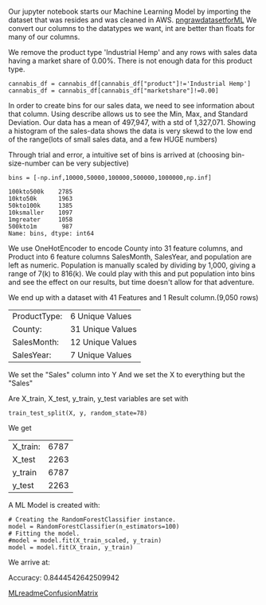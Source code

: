 Our jupyter notebook starts our Machine Learning Model by importing the dataset that was resides and was cleaned in AWS.
[pngrawdatasetforML](https://github.com/nedflowers/final_project/blob/main/imgs/rawdatasetforML.png)
We convert our columns to the datatypes we want, int are better than floats for many of our columns.

We remove the product type 'Industrial Hemp' and any rows with sales data having a market share of 0.00%.
There is not enough data for this product type.
```
cannabis_df = cannabis_df[cannabis_df["product"]!='Industrial Hemp']
cannabis_df = cannabis_df[cannabis_df["marketshare"]!=0.00]
```

In order to create bins for our sales data, we need to see information about that column.
Using describe allows us to see the Min, Max, and Standard Deviation.
Our data has a mean of 497,947, with a std of 1,327,071.
Showing a histogram of the sales-data shows the data is very skewd to the low end of the range(lots of small sales data, and a few HUGE numbers)

Through trial and error, a intuitive set of bins is arrived at (choosing bin-size-number can be very subjective)
```
bins = [-np.inf,10000,50000,100000,500000,1000000,np.inf]
```
```
100kto500k    2785
10kto50k      1963
50kto100k     1385
10ksmaller    1097
1mgreater     1058
500kto1m       987
Name: bins, dtype: int64
```

We use OneHotEncoder to encode County into 31 feature columns, and Product into 6 feature columns
SalesMonth, SalesYear, and population are left as numeric.
Population is manually scaled by dividing by 1,000, giving a range of 7(k) to 816(k).
We could play with this and put population into bins and see the effect on our results, but time doesn't allow for that adventure.

We end up with a dataset with 41 Features and 1 Result column.(9,050 rows)

<table>
  <tr><td>ProductType:</td><td>6 Unique Values</td></tr>
  <tr><td>County:</td><td>31 Unique Values</td></tr>
  <tr><td>SalesMonth:</td><td>12 Unique Values</td></tr>
  <tr><td>SalesYear:</td><td>7 Unique Values</td></tr>
</table>

We set the "Sales" column into Y
And we set the X to everything but the "Sales"

Are X_train, X_test, y_train, y_test variables 
are set with 
```
train_test_split(X, y, random_state=78)
```

We get 
<table>
  <tr><td>X_train: </td><td>6787</td></tr>
  <tr><td>X_test</td><td>2263</td></tr>
  <tr><td>y_train</td><td>6787</td></tr>
  <tr><td>y_test</td><td>2263</td></tr>
</table>

A ML Model is created with:
```
# Creating the RandomForestClassifier instance.
model = RandomForestClassifier(n_estimators=100)
# Fitting the model.
#model = model.fit(X_train_scaled, y_train)
model = model.fit(X_train, y_train)
```

We arrive at:

Accuracy: 0.8444542642509942

[MLreadmeConfusionMatrix](https://github.com/nedflowers/final_project/blob/main/imgs/MLreadmeConfusionMatrix.png)




